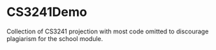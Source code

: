 # CS3241Demo
Collection of CS3241 projection with most code omitted to discourage plagiarism for the school module.

